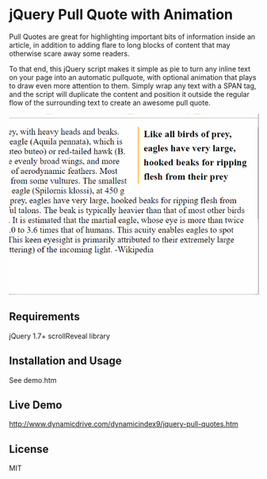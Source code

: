 # jQuery Pull Quote with Animation
Pull Quotes are great for highlighting important bits of information inside an article, in addition to adding flare to long blocks of content that may otherwise scare away some readers.

To that end, this jQuery script makes it simple as pie to turn any inline text on your page into an automatic pullquote, with optional animation that plays to draw even more attention to them. Simply wrap any text with a SPAN tag, and the script will duplicate the content and position it outside the regular flow of the surrounding text to create an awesome pull quote.

![Pullquotes with Animation](pullquotes.gif?raw=true "Pullquotes with Animation")

## Requirements ##

jQuery 1.7+
scrollReveal library 

## Installation and Usage ##

See demo.htm

## Live Demo ##

http://www.dynamicdrive.com/dynamicindex9/jquery-pull-quotes.htm

## License ##

MIT
